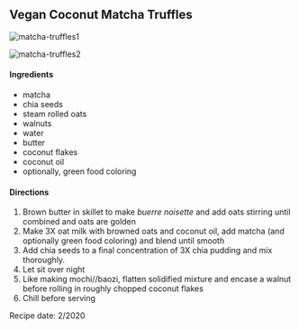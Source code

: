 ## Vegan Coconut Matcha Truffles

![matcha-truffles1](./recipes/matcha-truffles/matcha-truffles1.jpg)

![matcha-truffles2](./recipes/matcha-truffles/matcha-truffles2.jpg)

#### Ingredients

- matcha
- chia seeds
- steam rolled oats
- walnuts
- water
- butter
- coconut flakes
- coconut oil
- optionally, green food coloring

#### Directions

1. Brown butter in skillet to make *buerre noisette* and add oats stirring until combined and oats are golden
1. Make 3X oat milk with browned oats and coconut oil, add matcha (and optionally green food coloring) and blend until smooth
2. Add chia seeds to a final concentration of 3X chia pudding and mix thoroughly.
3. Let sit over night
4. Like making mochi//baozi, flatten solidified mixture and encase a walnut before rolling in roughly chopped coconut flakes
5. Chill before serving

Recipe date: 2/2020